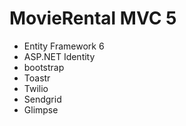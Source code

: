 # MovieRental MVC 5

- Entity Framework 6
- ASP.NET Identity
- bootstrap
- Toastr
- Twilio
- Sendgrid
- Glimpse

